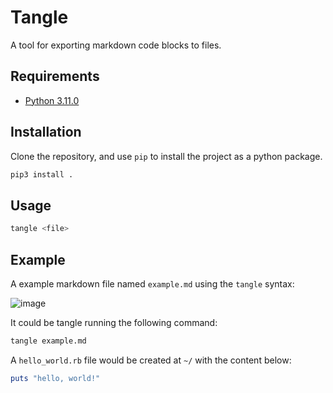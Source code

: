# Tangle

A tool for exporting markdown code blocks to files.

## Requirements

- [Python 3.11.0](https://www.python.org/downloads/)

## Installation

Clone the repository, and use `pip` to install the project as a python package.

```bash
pip3 install .
```

## Usage

```bash
tangle <file>
```

## Example

A example markdown file named `example.md` using the `tangle` syntax:

![image](https://user-images.githubusercontent.com/30642647/203586964-dc892e05-7cdc-4d0a-a0ab-b5577fd7344c.png)

It could be tangle running the following command:

```bash
tangle example.md
```

A `hello_world.rb` file would be created at `~/` with the content below:

```ruby
puts "hello, world!"
```
